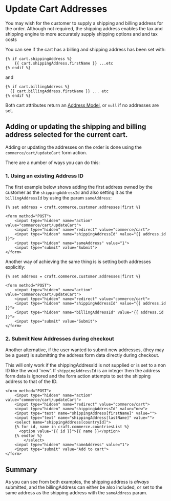 # Update Cart Addresses

You may wish for the customer to supply a shipping and billing address for the order. Although not required, the shipping address enables the tax and shipping engine to more accurately supply shipping options and and tax costs

You can see if the cart has a billing and shipping address has been set with:

```
{% if cart.shippingAddress %}
	{{ cart.shippingAddress.firstName }} ...etc
{% endif %}
```
and
```
{% if cart.billingAddress %}
  {{ cart.billingAddress.firstName }} ... etc
{% endif %}
```

Both cart attributes return an [Address Model](address-model.md), or `null` if no addresses are set.


## Adding or updating the shipping and billing address selected for the current cart.

Adding or updating the addresses on the order is done using the `commerce/cart/updateCart` form action.

There are a number of ways you can do this:

### 1. Using an existing Address ID

The first example below shows adding the first address owned by the customer as the `shippingAddressId` and also setting it as the `billingAddressId` by using the param `sameAddress`:

```
{% set address = craft.commerce.customer.addresses|first %}

<form method="POST">
    <input type="hidden" name="action" value="commerce/cart/updateCart">
    <input type="hidden" name="redirect" value="commerce/cart">
    <input type="hidden" name="shippingAddressId" value="{{ address.id }}">
    <input type="hidden" name="sameAddress" value="1">
    <input type="submit" value="Submit">
</form>
```

Another way of achieving the same thing is is setting both addresses explicitly:

```
{% set address = craft.commerce.customer.addresses|first %}

<form method="POST">
    <input type="hidden" name="action" value="commerce/cart/updateCart">
    <input type="hidden" name="redirect" value="commerce/cart">
    <input type="hidden" name="shippingAddressId" value="{{ address.id }}">
    <input type="hidden" name="billingAddressId" value="{{ address.id }}">
    <input type="submit" value="Submit">
</form>
```

### 2. Submit New Addresses during checkout

Another alternative, if the user wanted to submit new addresses, (they may be a guest) is submitting the address form data directly during checkout.

This will only work if the shippingAddressId is not supplied or is set to a non ID like the word 'new'.
If `shippingAddressId` is an integer then the address form data is ignored and the form action attempts to set the shipping address to that of the ID.

```
<form method="POST">
    <input type="hidden" name="action" value="commerce/cart/updateCart">
    <input type="hidden" name="redirect" value="commerce/cart">
    <input type="hidden" name="shippingAddressId" value="new">
    <input type="text" name="shippingAddress[firstName]" value="">
    <input type="text" name="shippingAddress[lastName]" value="">
    <select name="shippingAddress[countryId]">
    {% for id, name in craft.commerce.countriesList %}
      <option value="{{ id }}">{{ name }}</option>
    {% endfor %}
		</select>
  	<input type="hidden" name="sameAddress" value="1">
    <input type="submit" value="Add to cart">
</form>
```

## Summary

As you can see from both examples, the shipping address is *always* submitted, and the billingAddress can either be also included, or set to the same address as the shipping address with the `sameAddress` param.

